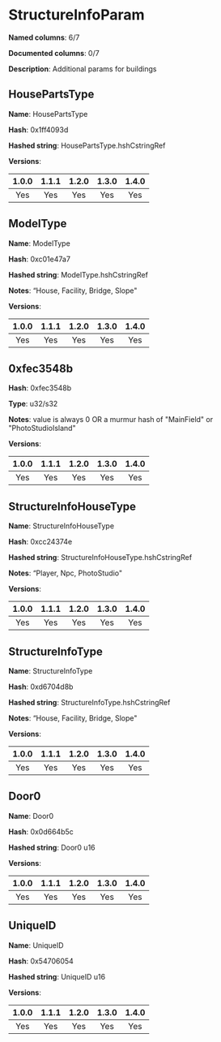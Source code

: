 # StructureInfoParam
**Named columns**: 6/7

**Documented columns**: 0/7

**Description**: Additional params for buildings
## HousePartsType

**Name**: HousePartsType

**Hash**: 0x1ff4093d

**Hashed string**: HousePartsType.hshCstringRef

**Versions**: 

 | 1.0.0 | 1.1.1 | 1.2.0 | 1.3.0 | 1.4.0 |
|:--:|:--:|:--:|:--:|:--:|
| Yes | Yes | Yes | Yes | Yes | 


## ModelType

**Name**: ModelType

**Hash**: 0xc01e47a7

**Hashed string**: ModelType.hshCstringRef

**Notes**: “House, Facility, Bridge, Slope"

**Versions**: 

 | 1.0.0 | 1.1.1 | 1.2.0 | 1.3.0 | 1.4.0 |
|:--:|:--:|:--:|:--:|:--:|
| Yes | Yes | Yes | Yes | Yes | 


## 0xfec3548b

**Hash**: 0xfec3548b

**Type**: u32/s32

**Notes**: value is always 0 OR a murmur hash of "MainField" or "PhotoStudioIsland"

**Versions**: 

 | 1.0.0 | 1.1.1 | 1.2.0 | 1.3.0 | 1.4.0 |
|:--:|:--:|:--:|:--:|:--:|
| Yes | Yes | Yes | Yes | Yes | 


## StructureInfoHouseType

**Name**: StructureInfoHouseType

**Hash**: 0xcc24374e

**Hashed string**: StructureInfoHouseType.hshCstringRef

**Notes**: “Player, Npc, PhotoStudio"

**Versions**: 

 | 1.0.0 | 1.1.1 | 1.2.0 | 1.3.0 | 1.4.0 |
|:--:|:--:|:--:|:--:|:--:|
| Yes | Yes | Yes | Yes | Yes | 


## StructureInfoType

**Name**: StructureInfoType

**Hash**: 0xd6704d8b

**Hashed string**: StructureInfoType.hshCstringRef

**Notes**: “House, Facility, Bridge, Slope"

**Versions**: 

 | 1.0.0 | 1.1.1 | 1.2.0 | 1.3.0 | 1.4.0 |
|:--:|:--:|:--:|:--:|:--:|
| Yes | Yes | Yes | Yes | Yes | 


## Door0

**Name**: Door0

**Hash**: 0x0d664b5c

**Hashed string**: Door0 u16

**Versions**: 

 | 1.0.0 | 1.1.1 | 1.2.0 | 1.3.0 | 1.4.0 |
|:--:|:--:|:--:|:--:|:--:|
| Yes | Yes | Yes | Yes | Yes | 


## UniqueID

**Name**: UniqueID

**Hash**: 0x54706054

**Hashed string**: UniqueID u16

**Versions**: 

 | 1.0.0 | 1.1.1 | 1.2.0 | 1.3.0 | 1.4.0 |
|:--:|:--:|:--:|:--:|:--:|
| Yes | Yes | Yes | Yes | Yes | 


